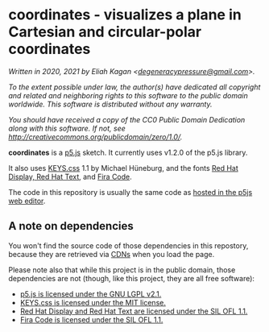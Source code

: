 # coordinates - visualizes a plane in Cartesian and circular-polar coordinates

*Written in 2020, 2021 by Eliah Kagan \<degeneracypressure@gmail.com\>.*

*To the extent possible under law, the author(s) have dedicated all copyright
and related and neighboring rights to this software to the public domain
worldwide. This software is distributed without any warranty.*

*You should have received a copy of the CC0 Public Domain Dedication along with
this software. If not, see
<http://creativecommons.org/publicdomain/zero/1.0/>.*

**coordinates** is a [p5.js](https://p5js.org/) sketch. It currently uses
v1.2.0 of the p5.js library.

It also uses [KEYS.css](https://github.com/michaelhue/keyscss) 1.1 by Michael
Hüneburg, and the fonts [Red Hat Display, Red Hat
Text](https://github.com/RedHatOfficial/RedHatFont), and [Fira Code](https://github.com/tonsky/FiraCode).

The code in this repository is usually the same code as [hosted in the p5js web
editor](https://editor.p5js.org/Eliah/sketches/MAJ8qCEc).

## A note on dependencies

You won't find the source code of those dependencies in this repostory, because
they are retrieved via
[CDNs](https://en.wikipedia.org/wiki/Content_delivery_network) when you load
the page.

Please note also that while this project is in the public domain, those
dependencies are not (though, like this project, they are all free software):

- [p5.js is licensed under the GNU LGPL
  v2.1.](https://github.com/processing/p5.js/blob/master/license.txt)
- [KEYS.css is licensed under the MIT
  license.](https://github.com/michaelhue/keyscss/blob/master/LICENSE.txt)
- [Red Hat Display and Red Hat Text are licensed under the SIL OFL
  1.1.](https://github.com/RedHatOfficial/RedHatFont/blob/master/LICENSE)
- [Fira Code is licensed under the SIL OFL
  1.1.](https://github.com/tonsky/FiraCode/blob/master/LICENSE)
